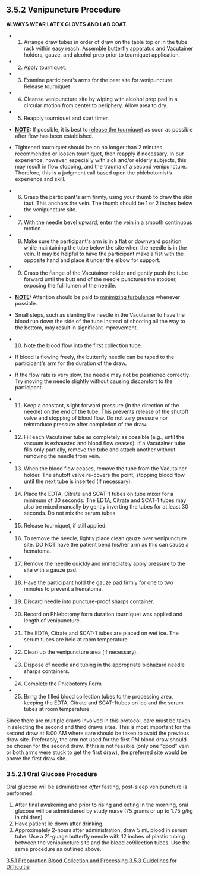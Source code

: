 ## 3.5.2 Venipuncture Procedure

**ALWAYS WEAR LATEX GLOVES AND LAB COAT.**

* 1. Arrange draw tubes in order of draw on the table top or in the tube rack within easy reach. Assemble butterfly apparatus and Vacutainer holders, gauze, and alcohol prep prior to tourniquet application.
* 2. Apply tourniquet.
* 3. Examine participant's arms for the best site for venipuncture. Release tourniquet
* 4. Cleanse venipuncture site by wiping with alcohol prep pad in a circular motion from center to periphery.  Allow area to dry.
* 5. Reapply tourniquet and start timer.

 * **<u>NOTE</u>:** If possible, it is best to <u>release the tourniquet</u> as soon as possible after flow has been established.
 * Tightened tourniquet should be on no longer than 2 minutes recommended or loosen tourniquet, then reapply if necessary.  In our experience, however, especially with sick and/or elderly subjects, this may result in flow stopping, and the trauma of a second venipuncture. Therefore, this is a judgment call based upon the phlebotomist’s experience and skill.

* 6. Grasp the participant's arm firmly, using your thumb to draw the skin taut. This anchors the vein.  The thumb should be 1 or 2 inches below the venipuncture site.
* 7. With the needle bevel upward, enter the vein in a smooth continuous motion.
* 8. Make sure the participant's arm is in a flat or downward position while maintaining the tube below the site when the needle is in the vein.  It may be helpful to have the participant make a fist with the opposite hand and place it under the elbow for support.
* 9. Grasp the flange of the Vacutainer holder and gently push the tube forward until the butt end of the needle punctures the stopper, exposing the full lumen of the needle.

 * **<u>NOTE</u>:** Attention should be paid to <u>minimizing turbulence</u> whenever possible.
 * Small steps, such as slanting the needle in the Vacutainer to have the blood run down the side of the tube instead of shooting all the way to the bottom, may result in significant improvement.

* 10. Note the blood flow into the first collection tube.

 * If blood is flowing freely, the butterfly needle can be taped to the participant's arm for the duration of the draw.
 * If the flow rate is very slow, the needle may not be positioned correctly.  Try moving the needle slightly without causing discomfort to the participant.

* 11. Keep a constant, slight forward pressure (in the direction of the needle) on the end of the tube.  This prevents release of the shutoff valve and stopping of blood flow.  Do not vary pressure nor reintroduce pressure after completion of the draw.
* 12. Fill each Vacutainer tube as completely as possible (e.g., until the vacuum is exhausted and blood flow ceases).  If a Vacutainer tube fills only partially, remove the tube and attach another without removing the needle from vein.
* 13. When the blood flow ceases, remove the tube from the Vacutainer holder.  The shutoff valve re-covers the point, stopping blood flow until the next tube is inserted (if necessary).
* 14. Place the EDTA, Citrate and SCAT-1 tubes on tube mixer for a minimum of 30 seconds. The EDTA, Citrate and SCAT-1 tubes may also be mixed manually by gently inverting the tubes for at least 30 seconds.  Do not mix the serum tubes.
* 15. Release tourniquet, if still applied.
* 16. To remove the needle, lightly place clean gauze over venipuncture site. DO NOT have the patient bend his/her arm as this can cause a hematoma.
* 17. Remove the needle quickly and immediately apply pressure to the site with a gauze pad.
* 18. Have the participant hold the gauze pad firmly for one to two minutes to prevent a hematoma.
* 19. Discard needle into puncture-proof sharps container.
* 20. Record on Phlebotomy form duration tourniquet was applied and length of venipuncture.
* 21. The EDTA, Citrate and SCAT-1 tubes are placed on wet ice.  The serum tubes are held at room temperature.
* 22. Clean up the venipuncture area (if necessary).
* 23. Dispose of needle and tubing in the appropriate biohazard needle sharps containers.
* 24. Complete the Phlebotomy Form
* 25. Bring the filled blood collection tubes to the processing area, keeping the EDTA, Citrate and SCAT-1tubes on ice and the serum tubes at room temperature

Since there are multiple draws involved in this protocol, care must be taken in selecting the second and third draws sites.  This is most important for the second draw at 8:00 AM where care should be taken to avoid the previous draw site.  Preferably, the arm not used for the first PM blood draw should be chosen for the second draw.  If this is not feasible (only one “good” vein or both arms were stuck to get the first draw), the preferred site would be above the first draw site.

### 3.5.2.1 Oral Glucose Procedure

Oral glucose will be administered _after_ fasting, post-sleep venipuncture is performed.

1. After final awakening and prior to rising and eating in the morning, oral glucose will be administered by study nurse (75 grams or up to 1.75 g/kg in children).
2. Have patient lie down after drinking.
3. Approximately 2-hours after administration, draw 5 mL blood in serum tube.  Use a 21-guage butterfly needle with 12 inches of plastic tubing between the venipuncture site and the blood co9llection tubes.  Use the same procedure as outlined above.

<div class="center">
<div class="btn-group">
  <a href=":pages_path:/manuals/blood-collection-processing/3-05-01-preperation.md" class="btn btn-default">
    <span class="glyphicon glyphicon-chevron-left"></span>
    3.5.1 Preparation
  </a>

  <a href=":pages_path:/manuals/blood-collection-processing" class="btn btn-default">
    <span class="glyphicon glyphicon-chevron-up"></span>
    Blood Collection and Processing
  </a>

  <a href=":pages_path:/manuals/blood-collection-processing/3-05-03-guidelines-for-difficulties.md" class="btn btn-success">
    3.5.3 Guidelines for Difficultie
    <span class="glyphicon glyphicon-chevron-right"></span>
  </a>
</div>
</div>
